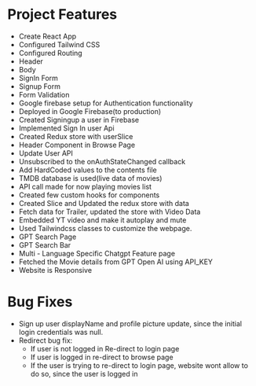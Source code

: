 # Project Features

- Create React App
- Configured Tailwind CSS
- Configured Routing
- Header
- Body
- SignIn Form
- Signup Form
- Form Validation
- Google firebase setup for Authentication functionality
- Deployed in Google Firebase(to production)
- Created Signingup a user in Firebase
- Implemented Sign In user Api
- Created Redux store with userSlice
- Header Component in Browse Page
- Update User API
- Unsubscribed to the onAuthStateChanged callback
- Add HardCoded values to the contents file
- TMDB database is used(live data of movies)
- API call made for now playing movies list
- Created few custom hooks for components
- Created Slice and Updated the redux store with data
- Fetch data for Trailer, updated the store with Video Data
- Embedded YT video and make it autoplay and mute
- Used Tailwindcss classes to customize the webpage.
- GPT Search Page
- GPT Search Bar
- Multi - Language Specific Chatgpt Feature page
- Fetched the Movie details from GPT Open AI using API_KEY
- Website is Responsive

# Bug Fixes

- Sign up user displayName and profile picture update, since the initial login credentials was null.
- Redirect bug fix:
  - If user is not logged in Re-direct to login page
  - If user is logged in re-direct to browse page
  - If the user is trying to re-direct to login page, website wont allow to do so, since the user is logged in
